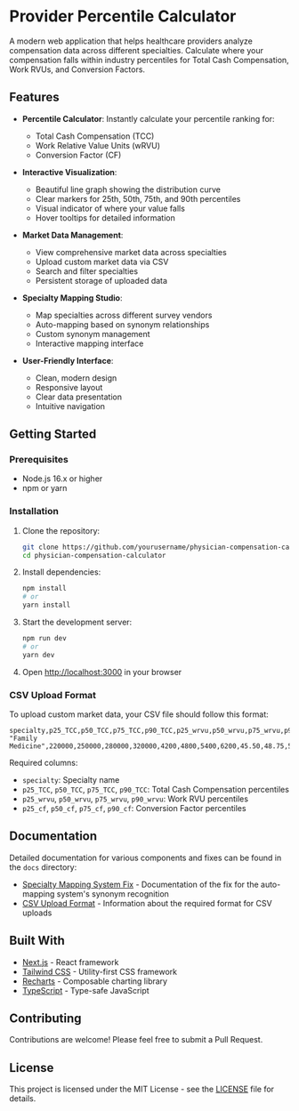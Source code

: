 # Provider Percentile Calculator

A modern web application that helps healthcare providers analyze compensation data across different specialties. Calculate where your compensation falls within industry percentiles for Total Cash Compensation, Work RVUs, and Conversion Factors.

## Features

- **Percentile Calculator**: Instantly calculate your percentile ranking for:
  - Total Cash Compensation (TCC)
  - Work Relative Value Units (wRVU)
  - Conversion Factor (CF)

- **Interactive Visualization**: 
  - Beautiful line graph showing the distribution curve
  - Clear markers for 25th, 50th, 75th, and 90th percentiles
  - Visual indicator of where your value falls
  - Hover tooltips for detailed information

- **Market Data Management**:
  - View comprehensive market data across specialties
  - Upload custom market data via CSV
  - Search and filter specialties
  - Persistent storage of uploaded data

- **Specialty Mapping Studio**:
  - Map specialties across different survey vendors
  - Auto-mapping based on synonym relationships
  - Custom synonym management
  - Interactive mapping interface

- **User-Friendly Interface**:
  - Clean, modern design
  - Responsive layout
  - Clear data presentation
  - Intuitive navigation

## Getting Started

### Prerequisites

- Node.js 16.x or higher
- npm or yarn

### Installation

1. Clone the repository:
   ```bash
   git clone https://github.com/yourusername/physician-compensation-calculator.git
   cd physician-compensation-calculator
   ```

2. Install dependencies:
   ```bash
   npm install
   # or
   yarn install
   ```

3. Start the development server:
   ```bash
   npm run dev
   # or
   yarn dev
   ```

4. Open [http://localhost:3000](http://localhost:3000) in your browser

### CSV Upload Format

To upload custom market data, your CSV file should follow this format:

```csv
specialty,p25_TCC,p50_TCC,p75_TCC,p90_TCC,p25_wrvu,p50_wrvu,p75_wrvu,p90_wrvu,p25_cf,p50_cf,p75_cf,p90_cf
"Family Medicine",220000,250000,280000,320000,4200,4800,5400,6200,45.50,48.75,52.00,56.25
```

Required columns:
- `specialty`: Specialty name
- `p25_TCC`, `p50_TCC`, `p75_TCC`, `p90_TCC`: Total Cash Compensation percentiles
- `p25_wrvu`, `p50_wrvu`, `p75_wrvu`, `p90_wrvu`: Work RVU percentiles
- `p25_cf`, `p50_cf`, `p75_cf`, `p90_cf`: Conversion Factor percentiles

## Documentation

Detailed documentation for various components and fixes can be found in the `docs` directory:

- [Specialty Mapping System Fix](docs/specialty-mapping-fix.md) - Documentation of the fix for the auto-mapping system's synonym recognition
- [CSV Upload Format](#csv-upload-format) - Information about the required format for CSV uploads

## Built With

- [Next.js](https://nextjs.org/) - React framework
- [Tailwind CSS](https://tailwindcss.com/) - Utility-first CSS framework
- [Recharts](https://recharts.org/) - Composable charting library
- [TypeScript](https://www.typescriptlang.org/) - Type-safe JavaScript

## Contributing

Contributions are welcome! Please feel free to submit a Pull Request.

## License

This project is licensed under the MIT License - see the [LICENSE](LICENSE) file for details.
